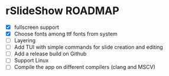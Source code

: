 # rSlideShow ROADMAP

- [X] fullscreen support
- [X] Choose fonts among ttf fonts from system
- [ ] Layering
- [ ] Add TUI with simple commands for slide creation and editing
- [ ] Add a release build on Github
- [ ] Support Linux
- [ ] Compile the app on different compilers (clang and MSCV)